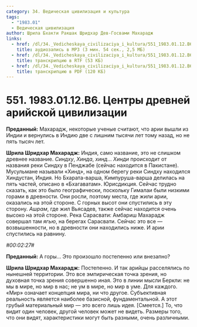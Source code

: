```yaml
---
category: 34. Ведическая цивилизация и культура
tags:
  - "1983.01"
  - Ведическая цивилизация
author: Шрила Бхакти Ракшак Шридхар Дев-Госвами Махарадж
links:
  - href: /dl/34._Vedicheskaya_civilizaciya_i_kultura/551_1983.01.12.B6_SridharMj_Centry_drevney_ariyskoy_civilizacii.mp3
    title: аудиозапись в MP3 (3 мин. 54 сек., 2,5 МБ)
  - href: /dl/34._Vedicheskaya_civilizaciya_i_kultura/551_1983.01.12.B6_SridharMj_Centry_drevney_ariyskoy_civilizacii.rtf
    title: транскрипцию в RTF (53 КБ)
  - href: /dl/34._Vedicheskaya_civilizaciya_i_kultura/551_1983.01.12.B6_SridharMj_Centry_drevney_ariyskoy_civilizacii.pdf
    title: транскрипцию в PDF (120 КБ)
---
```


# 551. 1983.01.12.B6. Центры древней арийской цивилизации

**Преданный:** Махарадж, некоторые ученые считают, что арии вышли из Индии и вернулись в Индию две с лишним тысячи лет тому назад, но не пять тысяч лет.

**Шрила Шридхар Махарадж:** Индия, само название, это не слишком древнее название. *Синдху*, *Хинда*, *хинд*… *Хинди* происходит от названия реки Синдху в Пенджабе (сейчас находится в Пакистане). Мусульмане называли «Хинд», на одном берегу реки Синдху находился Хиндустан, Индия. Но Бхарата-варша, Кимпуруша-варша делилась на пять частей, описано в «Бхагаватам». Юрисдикция. Сейчас трудно сказать, как это было географически, поскольку Гималаи были низкими горами в древности. Они росли, поэтому места, где жили арии, оказались на этой стороне. С горных высот они спустились в эту сторону. *Ашрам*, где жил Вьясадев, также сейчас находится очень высоко на этой стороне. Река Сарасвати: Амбариш Махарадж совершал там *ягью*, на берегах Сарасвати. Сейчас это все — возвышенности, но в древности они находились ниже. И арии спустились на равнину.

*#00:02:27#*

**Преданный:** А горы… Это произошло постепенно или внезапно?

**Шрила Шридхар Махарадж:** Постепенно. И так арийцы расселялись по нынешней территории. Это все эмпирическая точка зрения, но духовная точка зрения совершенно иная. Это в линии мысли Беркли: не мы в мире, но мир в нас; не ум в мире, но мир в уме. Для каждого. «Мир» означает концепция мира, ни что другое. Субъективная реальность является наиболее базисной, фундаментальной. А этот грубый материальный мир — это всего лишь идея. [Смеется.] То, что видит один человек, другой человек может не видеть. Размеры того, что они видят, характеристики могут быть разными, очень различными.

